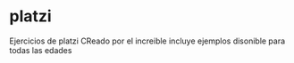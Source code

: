 # platzi
Ejercicios de platzi
CReado por el increible
incluye ejemplos
disonible para todas las edades
